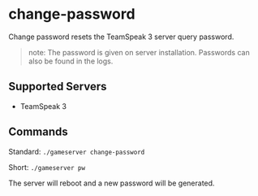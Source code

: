# change-password

Change password resets the TeamSpeak 3 server query password.

> note: The password is given on server installation. Passwords can also be found in the logs.

## Supported Servers

* TeamSpeak 3

## Commands

Standard: `./gameserver change-password`

Short: `./gameserver pw`

The server will reboot and a new password will be generated.

